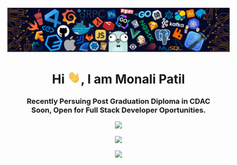 
<p align="center"><img src="https://raw.githubusercontent.com/KevinPatel04/KevinPatel04/master/header.png"></p>

<h1 align="center">Hi <img src="https://raw.githubusercontent.com/KevinPatel04/KevinPatel04/master/Hi.gif" width="30px">, I am Monali Patil </h1>

<h3><p align="center" width="150px"> Recently Persuing Post Graduation Diploma in CDAC <br>Soon, Open for Full Stack Developer Oportunities.</p></h3>


<p align="center"><img src="https://github-readme-stats.vercel.app/api/top-langs/?username=pmonali58&layout=compact&hide=TSQL&theme=chartreuse-dark"></p>
<p align="center" ><img src="https://github-readme-stats.vercel.app/api?username=pmonali58&count_private=true&show_icons=true&&theme=chartreuse-dark&include_all_commits=true" width="400"></p> 
<p align="center" ><img src="https://github-readme-streak-stats.herokuapp.com?user=pmonali58&theme=chartreuse-dark"></p>
